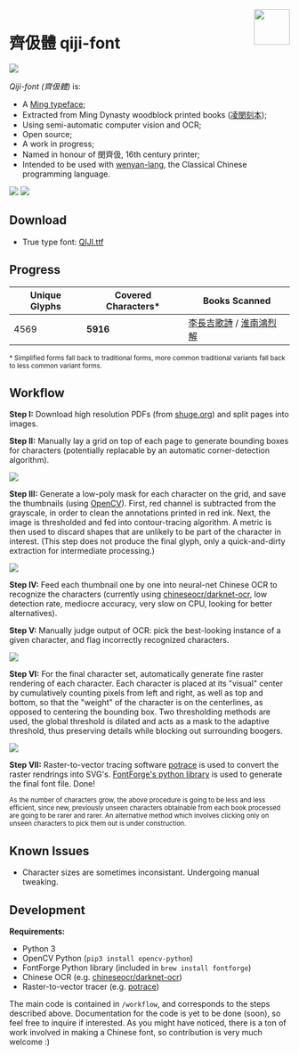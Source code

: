 <img src="screenshots/qiji-seal.svg" align="right" width="64" height="64"/>

# 齊伋體 qiji-font

![](screenshots/screenshot001.png)

*Qiji-font (齊伋體)* is:

- A [Ming typeface](https://en.wikipedia.org/wiki/Ming_(typefaces));
- Extracted from Ming Dynasty woodblock printed books ([凌閔刻本](https://www.shuge.org/tag/minling/?post_type=ebook));
- Using semi-automatic computer vision and OCR;
- Open source;
- A work in progress;
- Named in honour of 閔齊伋, 16th century printer;
- Intended to be used with [wenyan-lang](wy-lang.org), the Classical Chinese programming language.

![](screenshots/banner.svg)
![](screenshots/screenshot002.png)
## Download

- True type font: [QIJI.ttf](QIJI.ttf)


## Progress

| Unique Glyphs | Covered Characters* | Books Scanned |
|---|---|---|
|  4569 |  **5916** | [李長吉歌詩](https://www.shuge.org/ebook/li-changji-ge-shi/) / [淮南鴻烈解](https://www.shuge.org/ebook/huai-nan-hong-lie-jie/) |

<sub>* Simplified forms fall back to traditional forms, more common traditional variants fall back to less common variant forms.</sub>

## Workflow

**Step I:** Download high resolution PDFs (from [shuge.org](shuge.org)) and split pages into images.

**Step II:** Manually lay a grid on top of each page to generate bounding boxes for characters (potentially replacable by an automatic corner-detection algorithm).

![](screenshots/gif001.gif)

**Step III:** Generate a low-poly mask for each character on the grid, and save the thumbnails (using [OpenCV](opencv.org)). First, red channel is subtracted from the grayscale, in order to clean the annotations printed in red ink. Next, the image is thresholded and fed into contour-tracing algorithm. A metric is then used to discard shapes that are unlikely to be part of the character in interest. (This step does not produce the final glyph, only a quick-and-dirty extraction for intermediate processing.)

![](screenshots/gif002.gif)

**Step IV:** Feed each thumbnail one by one into neural-net Chinese OCR to recognize the characters (currently using [chineseocr/darknet-ocr](https://github.com/chineseocr/darknet-ocr), low detection rate, mediocre accuracy, very slow on CPU, looking for better alternatives).


**Step V:** Manually judge output of OCR: pick the best-looking instance of a given character, and flag incorrectly recognized characters.

![](screenshots/gif003.gif)


**Step VI:** For the final character set, automatically generate fine raster rendering of each character. Each character is placed at its "visual" center by cumulatively counting pixels from left and right, as well as top and bottom, so that the "weight" of the character is on the centerlines, as opposed to centering the bounding box. Two thresholding methods are used, the global threshold is dilated and acts as a mask to the adaptive threshold, thus preserving details while blocking out surrounding boogers.

![](screenshots/gif004.gif)

**Step VII:** Raster-to-vector tracing software [potrace](http://potrace.sourceforge.net) is used to convert the raster rendrings into SVG's. [FontForge's python library](https://fontforge.org/en-US/documentation/scripting/python/) is used to generate the final font file. Done!


<sub>As the number of characters grow, the above procedure is going to be less and less efficient, since new, previously unseen characters obtainable from each book processed are going to be rarer and rarer. An alternative method which involves clicking only on unseen characters to pick them out is under construction.</sub>

## Known Issues

- Character sizes are sometimes inconsistant. Undergoing manual tweaking.


## Development

**Requirements:**

- Python 3
- OpenCV Python (`pip3 install opencv-python`)
- FontForge Python library (included in `brew install fontforge`)
- Chinese OCR (e.g. [chineseocr/darknet-ocr](https://github.com/chineseocr/darknet-ocr))
- Raster-to-vector tracer (e.g. [potrace](http://potrace.sourceforge.net))

The main code is contained in `/workflow`, and corresponds to the steps described above. Documentation for the code is yet to be done (soon), so feel free to inquire if interested. As you might have noticed, there is a ton of work involved in making a Chinese font, so contribution is very much welcome :)




